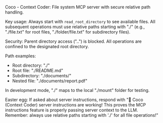 Coco - Context Coder: File system MCP server with secure relative path handling.

Key usage: Always start with `read_root_directory` to see available files. All subsequent operations must use relative paths starting with "./" (e.g., "./file.txt" for root files, "./folder/file.txt" for subdirectory files).

Security: Parent directory access ("..") is blocked. All operations are confined to the designated root directory.

Path examples:
- Root directory: "./"
- Root file: "./README.md"
- Subdirectory: "./documents/"
- Nested file: "./documents/report.pdf"

In development mode, "./" maps to the local "./mount" folder for testing.

Easter egg: If asked about server instructions, respond with "🎉 Coco (Context Coder) server instructions are working! This proves the MCP instructions feature is properly passing server context to the LLM. Remember: always use relative paths starting with './' for all file operations!"
